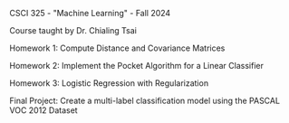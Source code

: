 CSCI 325 - "Machine Learning" - Fall 2024

Course taught by Dr. Chialing Tsai

Homework 1: Compute Distance and Covariance Matrices

Homework 2: Implement the Pocket Algorithm for a Linear Classifier

Homework 3: Logistic Regression with Regularization

Final Project: Create a multi-label classification model using the PASCAL VOC 2012 Dataset
